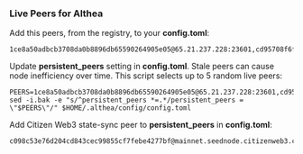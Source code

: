 ### Live Peers for Althea

Add this peers, from the registry, to your **config.toml**:

```
1ce8a50adbcb3708da0b8896db65590264905e05@65.21.237.228:23601,cd95708f6f107d9970e86668a70bf8f6253dda60@65.109.93.17:12456,aa6eab972f87248a217e321d3b5e271b39b3f80b@65.108.228.245:26656,f08dd8a66074a77a3ae7e6cefcba437e127eda8a@65.108.227.207:46656,3ab894dd099a9204e2b0582a97740b08ed21ecf0@65.108.227.112:12456,1eff68b35aaee07f6ddf7a86b0c1e6beb4055b47@65.109.88.159:36656,b41dde7cb4b4b822d1413f2a31ca536434c299b3@65.108.105.98:38656,255c0cd0537eaa8b09267689e6b77c2d8246850b@64.23.196.155:26656,e03fa4641dc0e816e58587d160f913d56712e3b4@65.108.207.225:62656,b505884877c822650e557a50256fa8e5500a8ca6@144.76.114.34:12456
```

Update **persistent_peers** setting in **config.toml**. Stale peers can cause node inefficiency over time. This script selects up to 5 random live peers:

```
PEERS=1ce8a50adbcb3708da0b8896db65590264905e05@65.21.237.228:23601,cd95708f6f107d9970e86668a70bf8f6253dda60@65.109.93.17:12456,aa6eab972f87248a217e321d3b5e271b39b3f80b@65.108.228.245:26656,f08dd8a66074a77a3ae7e6cefcba437e127eda8a@65.108.227.207:46656,3ab894dd099a9204e2b0582a97740b08ed21ecf0@65.108.227.112:12456,1eff68b35aaee07f6ddf7a86b0c1e6beb4055b47@65.109.88.159:36656,b41dde7cb4b4b822d1413f2a31ca536434c299b3@65.108.105.98:38656,255c0cd0537eaa8b09267689e6b77c2d8246850b@64.23.196.155:26656,e03fa4641dc0e816e58587d160f913d56712e3b4@65.108.207.225:62656,b505884877c822650e557a50256fa8e5500a8ca6@144.76.114.34:12456
sed -i.bak -e "s/^persistent_peers *=.*/persistent_peers = \"$PEERS\"/" $HOME/.althea/config/config.toml
```

Add Citizen Web3 state-sync peer to **persistent_peers** in **config.toml**:

```
c098c53e76d204cd843cec99855cf7febe4277bf@mainnet.seednode.citizenweb3.com:36656
```

